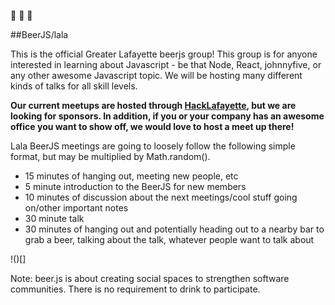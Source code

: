 :beer:
:beer:
:beer:

##BeerJS/lala

This is the official Greater Lafayette beerjs group! 
This group is for anyone interested in learning about Javascript - be that Node, React, johnnyfive, or any other awesome Javascript topic. 
We will be hosting many different kinds of talks for all skill levels. 

**Our current meetups are hosted through [HackLafayette](http://www.meetup.com/hacklafayette/), but we are looking for sponsors. In addition, if you or your company has an awesome office you want to show off, we would love to host a meet up there!**

Lala BeerJS meetings are going to loosely follow the following simple format, but may be multiplied by Math.random().
- 15 minutes of hanging out, meeting new people, etc
- 5 minute introduction to the BeerJS for new members
- 10 minutes of discussion about the next meetings/cool stuff going on/other important notes
- 30 minute talk
- 30 minutes of hanging out and potentially heading out to a nearby bar to grab a beer, talking about the talk, whatever people want to talk about

!()[]

Note: beer.js is about creating social spaces to strengthen software communities. There is no requirement to drink to participate.

